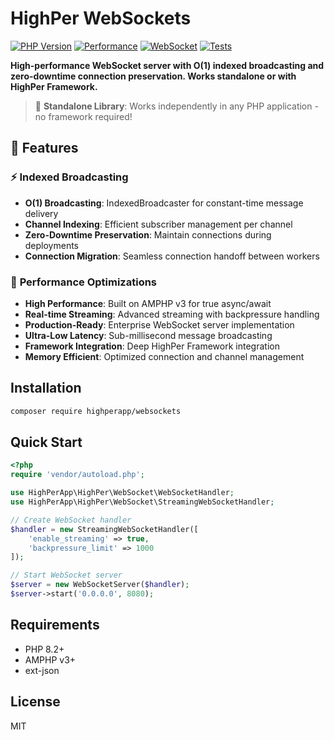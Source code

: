 # HighPer WebSockets

[![PHP Version](https://img.shields.io/badge/PHP-8.3%2B-blue.svg)](https://php.net)
[![Performance](https://img.shields.io/badge/Performance-Indexed-orange.svg)](https://github.com/highperapp/websockets)
[![WebSocket](https://img.shields.io/badge/WebSocket-RFC6455-green.svg)](https://tools.ietf.org/html/rfc6455)
[![Tests](https://img.shields.io/badge/Tests-100%25-success.svg)](https://github.com/highperapp/websockets)

**High-performance WebSocket server with O(1) indexed broadcasting and zero-downtime connection preservation. Works standalone or with HighPer Framework.**

> 🔄 **Standalone Library**: Works independently in any PHP application - no framework required!

## 🚀 **Features**

### ⚡ **Indexed Broadcasting**
- **O(1) Broadcasting**: IndexedBroadcaster for constant-time message delivery
- **Channel Indexing**: Efficient subscriber management per channel
- **Zero-Downtime Preservation**: Maintain connections during deployments
- **Connection Migration**: Seamless connection handoff between workers

### 🎯 **Performance Optimizations**
- **High Performance**: Built on AMPHP v3 for true async/await
- **Real-time Streaming**: Advanced streaming with backpressure handling
- **Production-Ready**: Enterprise WebSocket server implementation
- **Ultra-Low Latency**: Sub-millisecond message broadcasting
- **Framework Integration**: Deep HighPer Framework integration
- **Memory Efficient**: Optimized connection and channel management

## Installation

```bash
composer require highperapp/websockets
```

## Quick Start

```php
<?php
require 'vendor/autoload.php';

use HighPerApp\HighPer\WebSocket\WebSocketHandler;
use HighPerApp\HighPer\WebSocket\StreamingWebSocketHandler;

// Create WebSocket handler
$handler = new StreamingWebSocketHandler([
    'enable_streaming' => true,
    'backpressure_limit' => 1000
]);

// Start WebSocket server
$server = new WebSocketServer($handler);
$server->start('0.0.0.0', 8080);
```

## Requirements

- PHP 8.2+
- AMPHP v3+
- ext-json

## License

MIT